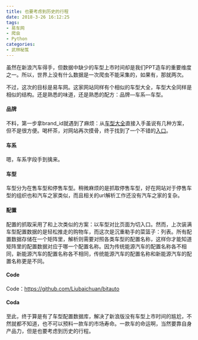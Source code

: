 ```yaml
---
title: 也要考虑到历史的行程
date: 2018-3-26 16:12:25
tags:
- 易车网
- 爬虫
- Python
categories:
- 武林秘笈
---
```


虽然在新浪汽车得手，但数据中缺少的车型上市时间却是我们PPT造车的重要维度之一。所以，世界上没有什么数据是一次爬虫不能采集的，如果有，那就两次。

不过，这次的目标是易车网。这家网站同样有个相似的车型大全，车型大全同样是相似的结构。还是熟悉的味道，还是熟悉的配方：品牌—车系—车型。

#### 品牌

不料，第一步拿brand_id就遇到了麻烦：从[车型大全](http://car.bitauto.com/)直接入手虽说有几种方案，但不是很方便。喝杯茶，对网站再次摸骨，终于找到了一个不错的[入口](http://api.car.bitauto.com/CarInfo/getlefttreejson.ashx?tagtype=chexing&pagetype=masterbrand&objid=0)。

#### 车系

嗯，车系字段手到擒来。

#### 车型

车型分为在售车型和停售车型。稍微麻烦的是抓取停售车型，好在网站对于停售车型的组织也和汽车之家类似，而且相关的url解析工作还没有汽车之家的复杂。

#### 配置

配置的抓取采用了和上次类似的方案：以车型对比页面为切入口。然而，上次装满车型配置数据的是轻松推走的购物车，而这次是沉重勒手的菜篮子：列表。所有配置数据存储在一个矩阵里，解析则需要对照各类车型的配置名称，这样你才能知道矩阵里的配置数据对应于哪一个配置名称。因为传统能源汽车的配置名称各不相同，新能源汽车的配置名称各不相同，传统能源汽车的配置名称和新能源汽车的配置名称更是不同。

<!-- more -->

#### Code

Code：https://github.com/Liubaichuan/bitauto

#### Coda

至此，终于算是有了车型配置数据库，解决了新浪版没有车型上市时间的尴尬，不然就都不知道，也不可以预料一款车的市场寿命。一款车的命运啊，当然要靠自身产品力，但是也要考虑到历史的行程。
